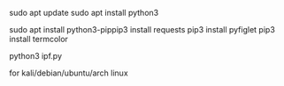 sudo apt update
sudo apt install python3

sudo apt install python3-pippip3
install requests
pip3 install pyfiglet
pip3 install termcolor

python3 ipf.py

for kali/debian/ubuntu/arch linux
